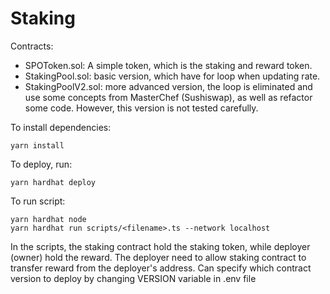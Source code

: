 # Staking

Contracts:
- SPOToken.sol: A simple token, which is the staking and reward token.
- StakingPool.sol: basic version, which have for loop when updating rate.
- StakingPoolV2.sol: more advanced version, the loop is eliminated and use some concepts from MasterChef (Sushiswap), as well as refactor some code. However, this version is not tested carefully.

To install dependencies:
```
yarn install
```
To deploy, run:
```
yarn hardhat deploy
```
To run script:
```
yarn hardhat node
yarn hardhat run scripts/<filename>.ts --network localhost
```

In the scripts, the staking contract hold the staking token, while deployer (owner) hold the reward. The deployer need to allow staking contract to transfer reward from the deployer's address.
Can specify which contract version to deploy by changing VERSION variable in .env file

